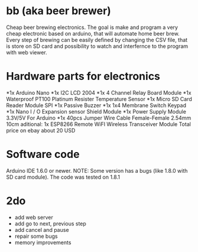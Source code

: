 # bb (aka beer brewer)
Cheap beer brewing electronics.
The goal is make and program a very cheap electronic based on arduino, that will automate home beer brew. Every step of brewing can be easily defined by changing the CSV file, that is store on SD card and possibility to watch and interfernce to the program with web viewer.

# Hardware parts for electronics
*1x Arduino Nano
*1x I2C LCD 2004
*1x 4 Channel Relay Board Module
*1x Waterproof PT100 Platinum Resister Temperature Sensor
*1x Micro SD Card Reader Module SPI
*1x Passive Buzzer
*1x 1x4 Membrane Switch Keypad
*1x Nano I / O Expansion sensor Shield Module
*1x Power Supply Module 3.3V/5V For Arduino
*1x 40pcs Jumper Wire Cable Female-Female 2.54mm 10cm
aditional: 1x ESP8266 Remote WiFI Wireless Transceiver Module
Total price on ebay about 20 USD

# Software code
Arduino IDE 1.6.0 or newer. NOTE: Some version has a bugs (like 1.8.0 with SD card module). The code was tested on 1.8.1

# 2do
* add web server
* add go to next, previous step
* add cancel and pause
* repair some bugs
* memory improvements
